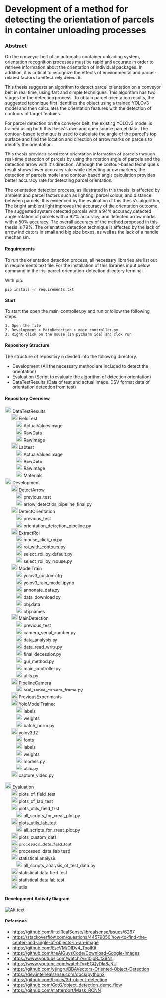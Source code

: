 # Development of a method for detecting the orientation of parcels in container unloading processes
### Abstract
On the conveyor belt of an automatic container unloading system, orientation recognition processes must be rapid and accurate in order to retrieve information about the orientation of individual packages. In addition, it is critical to recognize the effects of environmental and parcel-related factors to effectively detect it.

This thesis suggests an algorithm to detect parcel orientation on a conveyor belt in real time, using fast and simple techniques. This algorithm has two stages for the detection process. To obtain parcel orientation results, the suggested technique first identifies the object using a trained YOLOv3 model and then calculates the orientation features with the detection of contours of target features.

For parcel detection on the conveyor belt, the existing YOLOv3 model is trained using both this thesis's own and open source parcel data. The contour-based technique is used to calculate the angle of the parcel's top surface and find the location and direction of arrow marks on parcels to identify the orientation.

This thesis provides consistent orientation information of parcels through real-time detection of parcels by using the rotation angle of parcels and the detection arrow with it's direction. Although the contour-based technique's result shows lower accuracy rate while detecting arrow markers, the detection of parcels model and contour-based angle calculation provides better accuracy rate for detecting parcel orientation.

The orientation detection process, as illustrated in this thesis, is affected by ambient and parcel factors such as lighting, parcel colour, and distance between parcels. It is evidenced by the evaluation of this thesis's algorithm, The bright ambient light improves the accuracy of the orientation outcome. The suggested system detected parcels with a 94\% accuracy,detected angle rotation of parcels with a 92\% accuracy, and detected arrow marks with a 50\% accuracy. The overall accuracy of the method proposed in this thesis is 79\%. The orientation detection technique is affected by the lack of arrow indicators in small and big size boxes, as well as the lack of a handle mechanism.

#### Requirements
To run the orientation detection process, all necessary libraries are list out in requirements text file.
For the installation of this libraries input below command in the iris-parcel-orientation-detection directory terminal.

With pip:
```shell
pip install -r requirements.txt
```
#### Start
To start the open the main_controller.py and run or follow the following steps.
```shell
1. Open the file
2. Development > MainDetection > main_controller.py
3. Right click on the mouse (In pycharm ide) and clck run
```

#### Repository Structure
The structure of repository n divided into the following directory.
- Development (All the necessary method are included to detect the orientation)
- Evaluation (Script to evaluate the algorithm of detection orientation)
- DataTestResults (Data of test and actual image, CSV format data of orientation detection from test)

#### Repository Overview

<img src="icon_dir.png" width ="20"/> DataTestResults <br/>
 &nbsp; &nbsp; &nbsp;<img src="icon_dir.png" width ="20"/> FieldTest <br/>
 &nbsp; &nbsp; &nbsp;&nbsp;&nbsp;&nbsp;&nbsp;<img src="icon_dir.png" width ="20"/> ActualValuesImage <br/>
 &nbsp; &nbsp; &nbsp;&nbsp;&nbsp;&nbsp;&nbsp;<img src="icon_dir.png" width ="20"/> RawData <br/>
 &nbsp; &nbsp; &nbsp;&nbsp;&nbsp;&nbsp;&nbsp;<img src="icon_dir.png" width ="20"/> RawImage <br/>
 &nbsp; &nbsp; &nbsp;<img src="icon_dir.png" width ="20"/> Labtest <br/>
 &nbsp; &nbsp; &nbsp;&nbsp;&nbsp;&nbsp;&nbsp;<img src="icon_dir.png" width ="20"/> ActualValuesImage <br/>
 &nbsp; &nbsp; &nbsp;&nbsp;&nbsp;&nbsp;&nbsp;<img src="icon_dir.png" width ="20"/> RawData <br/>
 &nbsp; &nbsp; &nbsp;&nbsp;&nbsp;&nbsp;&nbsp;<img src="icon_dir.png" width ="20"/> RawImage <br/>
 &nbsp; &nbsp; &nbsp;&nbsp;&nbsp;&nbsp;&nbsp;<img src="icon_dir.png" width ="20"/> Materials <br/>
<img src="icon_dir.png" width ="20"/> Development <br/>
 &nbsp; &nbsp; &nbsp;<img src="icon_dir.png" width ="20"/> DetectArrow <br/>
 &nbsp; &nbsp; &nbsp;&nbsp;&nbsp;&nbsp;&nbsp;<img src="icon_dir.png" width ="20"/> previous_test <br/>
 &nbsp; &nbsp; &nbsp;&nbsp;&nbsp;&nbsp;&nbsp;<img src="icon_script.png" width ="20"/> arrow_detection_pipeline_final.py <br/>
 &nbsp; &nbsp; &nbsp;<img src="icon_dir.png" width ="20"/> DetectOrientation <br/>
 &nbsp; &nbsp; &nbsp;&nbsp;&nbsp;&nbsp;&nbsp;<img src="icon_dir.png" width ="20"/> previous_test <br/>
 &nbsp; &nbsp; &nbsp;&nbsp;&nbsp;&nbsp;&nbsp;<img src="icon_script.png" width ="20"/> orientation_detection_pipeline.py <br/>
 &nbsp; &nbsp; &nbsp;<img src="icon_dir.png" width ="20"/> ExtractRoi <br/>
 &nbsp; &nbsp; &nbsp;&nbsp;&nbsp;&nbsp;&nbsp;<img src="icon_script.png" width ="20"/> mouse_click_roi.py <br/>
 &nbsp; &nbsp; &nbsp;&nbsp;&nbsp;&nbsp;&nbsp;<img src="icon_script.png" width ="20"/> roi_with_contours.py <br/>
 &nbsp; &nbsp; &nbsp;&nbsp;&nbsp;&nbsp;&nbsp;<img src="icon_script.png" width ="20"/> select_roi_by_default.py<br/>
 &nbsp; &nbsp; &nbsp;&nbsp;&nbsp;&nbsp;&nbsp;<img src="icon_script.png" width ="20"/> select_roi_by_mouse.py<br/>
 &nbsp; &nbsp; &nbsp;<img src="icon_dir.png" width ="20"/> ModelTrain <br/>
 &nbsp; &nbsp; &nbsp;&nbsp;&nbsp;&nbsp;&nbsp;<img src="icon_script.png" width ="20"/> yolov3_custom.cfg<br/>
 &nbsp; &nbsp; &nbsp;&nbsp;&nbsp;&nbsp;&nbsp;<img src="icon_script.png" width ="20"/> yolov3_rain_model.ipynb<br/>
 &nbsp; &nbsp; &nbsp;&nbsp;&nbsp;&nbsp;&nbsp;<img src="icon_script.png" width ="20"/> annonate_data.py<br/>
 &nbsp; &nbsp; &nbsp;&nbsp;&nbsp;&nbsp;&nbsp;<img src="icon_script.png" width ="20"/> data_download.py<br/>
 &nbsp; &nbsp; &nbsp;&nbsp;&nbsp;&nbsp;&nbsp;<img src="icon_script.png" width ="20"/> obj.data<br/>
 &nbsp; &nbsp; &nbsp;&nbsp;&nbsp;&nbsp;&nbsp;<img src="icon_script.png" width ="20"/> obj.names<br/>
 &nbsp; &nbsp; &nbsp;<img src="icon_dir.png" width ="20"/> MainDetection <br/>
 &nbsp; &nbsp; &nbsp;&nbsp;&nbsp;&nbsp;&nbsp;<img src="icon_dir.png" width ="20"/> previous_test <br/>
 &nbsp; &nbsp; &nbsp;&nbsp;&nbsp;&nbsp;&nbsp;<img src="icon_script.png" width ="20"/> camera_serial_number.py <br/>
 &nbsp; &nbsp; &nbsp;&nbsp;&nbsp;&nbsp;&nbsp;<img src="icon_script.png" width ="20"/> data_analysis.py<br/>
 &nbsp; &nbsp; &nbsp;&nbsp;&nbsp;&nbsp;&nbsp;<img src="icon_script.png" width ="20"/> data_read_write.py<br/>
 &nbsp; &nbsp; &nbsp;&nbsp;&nbsp;&nbsp;&nbsp;<img src="icon_script.png" width ="20"/> final_decession.py<br/>
 &nbsp; &nbsp; &nbsp;&nbsp;&nbsp;&nbsp;&nbsp;<img src="icon_script.png" width ="20"/> gui_method.py<br/>
 &nbsp; &nbsp; &nbsp;&nbsp;&nbsp;&nbsp;&nbsp;<img src="icon_script.png" width ="20"/> main_controller.py<br/>
 &nbsp; &nbsp; &nbsp;&nbsp;&nbsp;&nbsp;&nbsp;<img src="icon_script.png" width ="20"/> utils.py<br/>
 &nbsp; &nbsp; &nbsp;<img src="icon_dir.png" width ="20"/> PipelineCamera <br/>
 &nbsp; &nbsp; &nbsp;&nbsp;&nbsp;&nbsp;&nbsp;<img src="icon_script.png" width ="20"/> real_sense_camera_frame.py <br/>
 &nbsp; &nbsp; &nbsp;<img src="icon_dir.png" width ="20"/> PreviousExperiments <br/>
 &nbsp; &nbsp; &nbsp;<img src="icon_dir.png" width ="20"/> YoloModelTrained <br/>
 &nbsp; &nbsp; &nbsp;&nbsp;&nbsp;&nbsp;&nbsp;<img src="icon_dir.png" width ="20"/> labels <br/>
 &nbsp; &nbsp; &nbsp;&nbsp;&nbsp;&nbsp;&nbsp;<img src="icon_dir.png" width ="20"/> weights <br/>
 &nbsp; &nbsp; &nbsp;&nbsp;&nbsp;&nbsp;&nbsp;<img src="icon_dir.png" width ="20"/> batch_norm.py <br/>
 &nbsp; &nbsp; &nbsp;<img src="icon_dir.png" width ="20"/> yolov3tf2 <br/>
 &nbsp; &nbsp; &nbsp;&nbsp;&nbsp;&nbsp;&nbsp;<img src="icon_dir.png" width ="20"/> fonts <br/>
 &nbsp; &nbsp; &nbsp;&nbsp;&nbsp;&nbsp;&nbsp;<img src="icon_dir.png" width ="20"/> labels <br/>
 &nbsp; &nbsp; &nbsp;&nbsp;&nbsp;&nbsp;&nbsp;<img src="icon_dir.png" width ="20"/> weights <br/>
 &nbsp; &nbsp; &nbsp;&nbsp;&nbsp;&nbsp;&nbsp;<img src="icon_script.png" width ="20"/> models.py <br/>
 &nbsp; &nbsp; &nbsp;&nbsp;&nbsp;&nbsp;&nbsp;<img src="icon_script.png" width ="20"/> utils.py <br/>
 &nbsp; &nbsp; &nbsp;<img src="icon_script.png" width ="20"/> capture_video.py <br/>



<img src="icon_dir.png" width ="20"/> Evaluation <br/>
 &nbsp; &nbsp; &nbsp;<img src="icon_dir.png" width ="20"/> plots_of_field_test <br/>
 &nbsp; &nbsp; &nbsp;<img src="icon_dir.png" width ="20"/> plots_of_lab_test <br/>
 &nbsp; &nbsp; &nbsp;<img src="icon_dir.png" width ="20"/> plots_utils_field_test <br/>
 &nbsp; &nbsp; &nbsp;&nbsp;&nbsp;&nbsp;&nbsp;<img src="icon_script.png" width ="20"/> all_scripts_for_creat_plot.py<br/>
 &nbsp; &nbsp; &nbsp;<img src="icon_dir.png" width ="20"/> plots_utils_lab_test <br/>
 &nbsp; &nbsp; &nbsp;&nbsp;&nbsp;&nbsp;&nbsp;<img src="icon_script.png" width ="20"/> all_scripts_for_creat_plot.py<br/>
 &nbsp; &nbsp; &nbsp;<img src="icon_dir.png" width ="20"/> plots_custom_data <br/>
 &nbsp; &nbsp; &nbsp;<img src="icon_dir.png" width ="20"/> processed_data_field_test <br/>
 &nbsp; &nbsp; &nbsp;<img src="icon_dir.png" width ="20"/> processed_data (lab test) <br/>
 &nbsp; &nbsp; &nbsp;<img src="icon_dir.png" width ="20"/> statistical analysis <br/>
 &nbsp; &nbsp; &nbsp;&nbsp;&nbsp;&nbsp;&nbsp;<img src="icon_script.png" width ="20"/> all_scripts_analysis_of_test_data.py<br/>
 &nbsp; &nbsp; &nbsp;<img src="icon_dir.png" width ="20"/> statistical data field test <br/>
 &nbsp; &nbsp; &nbsp;<img src="icon_dir.png" width ="20"/> statistical data lab test <br/>
 &nbsp; &nbsp; &nbsp;<img src="icon_dir.png" width ="20"/> utils <br/>






#### Development Activity Diagram
![Alt text](overall_activatity_diagram.drawio.png?raw=true "Title")

#### Reference
- https://github.com/IntelRealSense/librealsense/issues/6267 
- https://stackoverflow.com/questions/44579050/how-to-find-the-center-and-angle-of-objects-in-an-image 
- https://github.com/EscVM/OIDv4_ToolKit
- https://github.com/theAIGuysCode/Download-Google-Images
- https://www.youtube.com/watch?v=10joRJt39Ns
- https://www.youtube.com/watch?v=EGQyDla8JNU
- https://github.com/yijingru/BBAVectors-Oriented-Object-Detection
- https://dev.intelrealsense.com/docs/python2 
- https://github.com/topics/3d-object-detection
- https://github.com/GotG/object_detection_demo_flow 
- https://github.com/matterport/Mask_RCNN 

